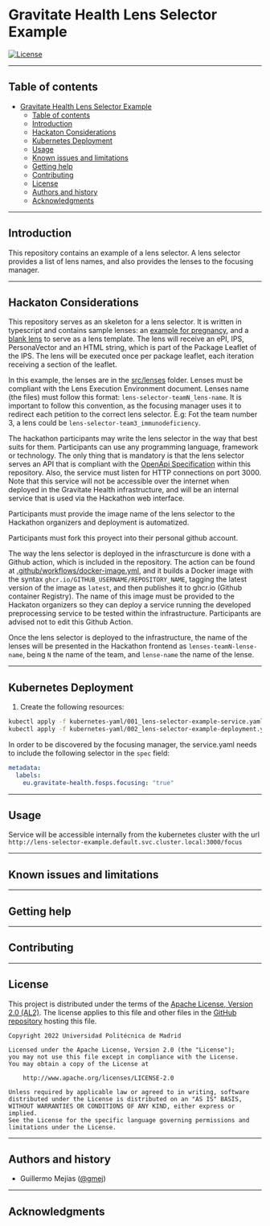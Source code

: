# Gravitate Health Lens Selector Example

[![License](https://img.shields.io/badge/License-Apache_2.0-blue.svg)](https://opensource.org/licenses/Apache-2.0)

---
## Table of contents

- [Gravitate Health Lens Selector Example](#gravitate-health-lens-selector-example)
  - [Table of contents](#table-of-contents)
  - [Introduction](#introduction)
  - [Hackaton Considerations](#hackaton-considerations)
  - [Kubernetes Deployment](#kubernetes-deployment)
  - [Usage](#usage)
  - [Known issues and limitations](#known-issues-and-limitations)
  - [Getting help](#getting-help)
  - [Contributing](#contributing)
  - [License](#license)
  - [Authors and history](#authors-and-history)
  - [Acknowledgments](#acknowledgments)

---
## Introduction

This repository contains an example of a lens selector. A lens selector provides a list of lens names, and also provides the lenses to the focusing manager.

---
## Hackaton Considerations
This repository serves as an skeleton for a lens selector. It is written in typescript and contains sample lenses: an [example for pregnancy](./src/lenses/lens-selector-example_pregnancy.js), and a [blank lens](./src/lenses/lens-selector-example_blank.js) to serve as a lens template. The lens will receive an ePI, IPS, PersonaVector and an HTML string, which is part of the Package Leaflet of the IPS. The lens will be executed once per package leaflet, each iteration receiving a section of the leaflet.

In this example, the lenses are in the [src/lenses](./src/lenses) folder. Lenses must be compliant with the Lens Execution Environment document. Lenses name (the files) must follow this format: `lens-selector-teamN_lens-name`. It is important to follow this convention, as the focusing manager uses it to redirect each petition to the correct lens selector. E.g: Fot the team number 3, a lens could be `lens-selector-team3_immunodeficiency`.

The hackathon participants may write the lens selector in the way that best suits for them. Participants can use any programming language, framework or technology. The only thing that is mandatory is that the lens selector serves an API that is compliant with the [OpenApi Specification](./openapi.yaml) within this repository. Also, the service must listen for HTTP connections on port 3000. Note that this service will not be accessible over the internet when deployed in the Gravitate Health infrastructure, and will be an internal service that is used via the Hackathon web interface.

Participants must provide the image name of the lens selector to the Hackathon organizers and deployment is automatized.

Participants must fork this proyect into their personal github account. 

The way the lens selector is deployed in the infrascturcure is done with a Github action, which is included in the repository. The action can be found at [.github/workflows/docker-image.yml](./.github/workflows/docker-image.yml), and it builds a Docker image with the syntax `ghcr.io/GITHUB_USERNAME/REPOSITORY_NAME`, tagging the latest version of the image as `latest`, and then publishes it to ghcr.io (Github container Registry). The name of this image must be provided to the Hackaton organizers so they can deploy a service running the developed preprocessing service to be tested within the infrastructure. Participants are advised not to edit this Github Action.

Once the lens selector is deployed to the infrastructure, the name of the lenses will be presented in the Hackathon frontend as `lenses-teamN-lense-name`, being `N` the name of the team, and `lense-name` the name of the lense.


---
## Kubernetes Deployment

1. Create the following resources:
```bash
kubectl apply -f kubernetes-yaml/001_lens-selector-example-service.yaml
kubectl apply -f kubernetes-yaml/002_lens-selector-example-deployment.yaml
```

In order to be discovered by the focusing manager, the service.yaml needs to include the following selector in the `spec` field:

```yaml
metadata:
  labels:
    eu.gravitate-health.fosps.focusing: "true"
```

---
## Usage

Service will be accessible internally from the kubernetes cluster with the url `http://lens-selector-example.default.svc.cluster.local:3000/focus`

---
## Known issues and limitations

---
## Getting help

---
## Contributing

---
## License

This project is distributed under the terms of the [Apache License, Version 2.0 (AL2)](http://www.apache.org/licenses/LICENSE-2.0).  The license applies to this file and other files in the [GitHub repository](https://github.com/Gravitate-Health/Focusing-module) hosting this file.

```
Copyright 2022 Universidad Politécnica de Madrid

Licensed under the Apache License, Version 2.0 (the "License");
you may not use this file except in compliance with the License.
You may obtain a copy of the License at

    http://www.apache.org/licenses/LICENSE-2.0

Unless required by applicable law or agreed to in writing, software
distributed under the License is distributed on an "AS IS" BASIS,
WITHOUT WARRANTIES OR CONDITIONS OF ANY KIND, either express or implied.
See the License for the specific language governing permissions and
limitations under the License.
```
---
## Authors and history

- Guillermo Mejías ([@gmej](https://github.com/gmej))


---
## Acknowledgments
